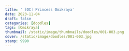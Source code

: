 ```yaml
---
title: ' [OC] Princess Omikraya'
date: 2023-11-04
draft: false
categories: [doodles]
tags: [Omikraya]
thumbnail: /static/image/thumbnails/doodles/001-003.png
cover: /static/image/doodles/001-003.jpg
stamp: 9990
---
```


